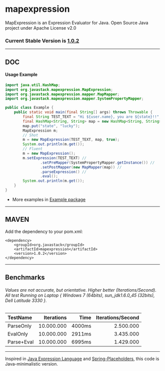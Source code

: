 # mapexpression

MapExpression is an Expression Evaluator for Java. Open Source Java project under Apache License v2.0

### Current Stable Version is [1.0.2](https://maven-release.s3.amazonaws.com/release/org/javastack/mapexpression/1.0.2/mapexpression-1.0.2.jar)

---

## DOC

#### Usage Example

```java
import java.util.HashMap;
import org.javastack.mapexpression.MapExpression;
import org.javastack.mapexpression.mapper.MapMapper;
import org.javastack.mapexpression.mapper.SystemPropertyMapper;

public class Example {
	public static void main(final String[] args) throws Throwable {
		final String TEST_TEXT = "Hi ${user.name}, you are ${state}!!";
		final HashMap<String, String> map = new HashMap<String, String>();
		map.put("state", "lucky");
		MapExpression m;
		// Shot
		m = new MapExpression(TEST_TEXT, map, true);
		System.out.println(m.get());
		// Fluent
		m = new MapExpression();
		m.setExpression(TEST_TEXT) //
				.setPreMapper(SystemPropertyMapper.getInstance()) //
				.setPostMapper(new MapMapper(map)) //
				.parseExpression() //
				.eval();
		System.out.println(m.get());
	}
}
```

* More examples in [Example package](https://github.com/ggrandes/mapexpression/tree/master/src/main/java/org/javastack/mapexpression/example/)

---

## MAVEN

Add the dependency to your pom.xml:

    <dependency>
        <groupId>org.javastack</groupId>
        <artifactId>mapexpression</artifactId>
        <version>1.0.2</version>
    </dependency>

---

## Benchmarks

###### Values are not accurate, but orientative. Higher better (Iterations/Second). All test Running on Laptop { Windows 7 (64bits), sun_jdk1.6.0_45 (32bits), Dell Latitude 3330 }.

TestName | Iterations | Time | Iterations/Second
:--- | ---: | ---: | ---:
ParseOnly | 10.000.000 | 4000ms | 2.500.000
EvalOnly | 10.000.000 | 2911ms | 3.435.000
Parse+Eval | 10.000.000 | 6995ms | 1.429.000


---
Inspired in [Java Expression Language](http://docs.oracle.com/javaee/1.4/tutorial/doc/JSPIntro7.html) and [Spring-Placeholders](http://docs.spring.io/spring/docs/4.0.4.RELEASE/javadoc-api/org/springframework/beans/factory/config/PlaceholderConfigurerSupport.html), this code is Java-minimalistic version.
